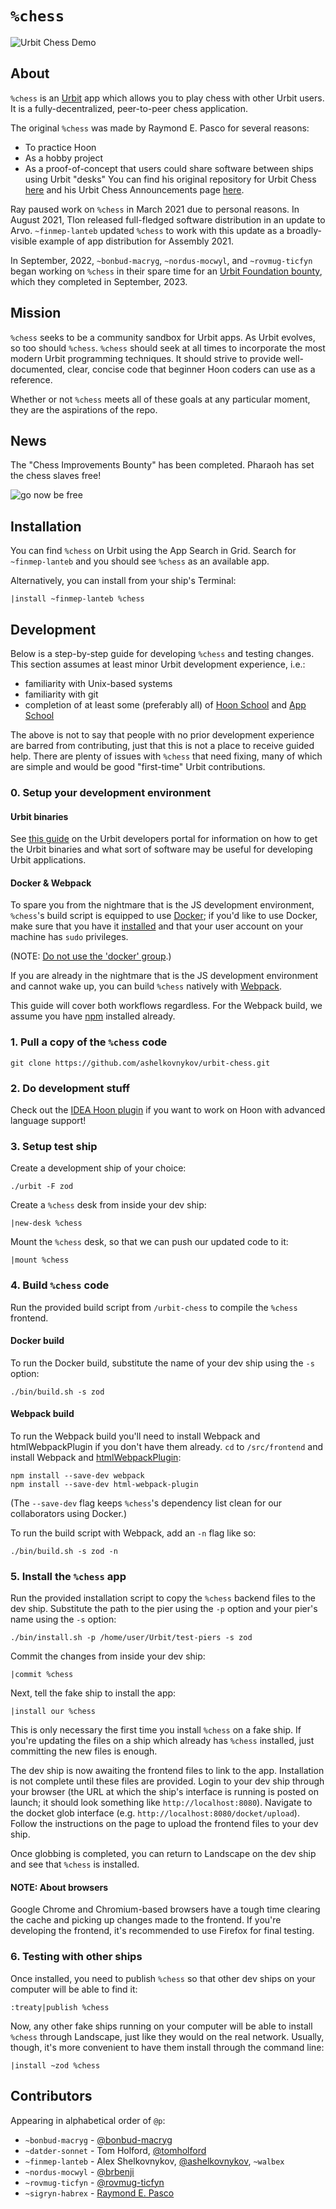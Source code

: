 # `%chess`

![Urbit Chess Demo](https://raw.githubusercontent.com/ashelkovnykov/urbit-chess/master/images/urbit-chess-demo.png)

## About

`%chess` is an [Urbit](https://urbit.org) app which allows you to play chess with other Urbit users. It is a
fully-decentralized, peer-to-peer chess application.

The original `%chess` was made by Raymond E. Pasco for several reasons:
- To practice Hoon
- As a hobby project
- As a proof-of-concept that users could share software between ships using Urbit "desks"
You can find his original repository for Urbit Chess [here](https://git.sr.ht/~ray/urbit-chess) and his Urbit Chess
Announcements page [here](https://lists.sr.ht/~ray).

Ray paused work on `%chess` in March 2021 due to personal reasons. In August 2021, Tlon released full-fledged software
distribution in an update to Arvo. `~finmep-lanteb` updated `%chess` to work with this update as a broadly-visible
example of app distribution for Assembly 2021.

In September, 2022, `~bonbud-macryg`, `~nordus-mocwyl`, and `~rovmug-ticfyn` began working on `%chess` in their spare
time for an [Urbit Foundation bounty](https://urbit.org/grants/chess-bounty), which they completed in September, 2023.

## Mission

`%chess` seeks to be a community sandbox for Urbit apps. As Urbit evolves, so too should `%chess`. `%chess` should seek
at all times to incorporate the most modern Urbit programming techniques. It should strive to provide well-documented,
clear, concise code that beginner Hoon coders can use as a reference.

Whether or not `%chess` meets all of these goals at any particular moment, they are the aspirations of the repo.

## News

The "Chess Improvements Bounty" has been completed. Pharaoh has set the chess slaves free!

![go now be free](https://0x0.st/HV0I.png)

## Installation

You can find `%chess` on Urbit using the App Search in Grid. Search for `~finmep-lanteb` and you should see
`%chess` as an available app.

Alternatively, you can install from your ship's Terminal:
```
|install ~finmep-lanteb %chess
```

## Development

Below is a step-by-step guide for developing `%chess` and testing changes. This section assumes at least minor Urbit
development experience, i.e.:
- familiarity with Unix-based systems
- familiarity with git
- completion of at least some (preferably all) of
  [Hoon School](https://developers.urbit.org/guides/core/hoon-school/A-intro) and
  [App School](https://developers.urbit.org/guides/core/app-school/intro)

The above is not to say that people with no prior development experience are barred from contributing, just that this is
not a place to receive guided help. There are plenty of issues with `%chess` that need fixing, many of which are simple
and would be good "first-time" Urbit contributions.

### 0. Setup your development environment

#### Urbit binaries

See [this guide](https://developers.urbit.org/guides/core/environment) on the Urbit developers portal for information on
how to get the Urbit binaries and what sort of software may be useful for developing Urbit applications.

#### Docker & Webpack

To spare you from the nightmare that is the JS development environment, `%chess`'s build script is equipped to use
[Docker](https://www.docker.com); if you'd like to use Docker, make sure that you have it
[installed](https://docs.docker.com/engine/install/) and that your user account on your machine has `sudo` privileges.

(NOTE: [Do not use the 'docker' group](https://fosterelli.co/privilege-escalation-via-docker.html).)

If you are already in the nightmare that is the JS development environment and cannot wake up, you can build `%chess`
natively with [Webpack](https://webpack.js.org).

This guide will cover both workflows regardless. For the Webpack build, we assume you have
[npm](https://docs.npmjs.com/downloading-and-installing-node-js-and-npm) installed already.

### 1. Pull a copy of the `%chess` code

```
git clone https://github.com/ashelkovnykov/urbit-chess.git
```

### 2. Do development stuff

Check out the [IDEA Hoon plugin](https://github.com/ashelkovnykov/idea-hoon-plugin) if you want to work on Hoon with
advanced language support!

### 3. Setup test ship

Create a development ship of your choice:
```
./urbit -F zod
```

Create a `%chess` desk from inside your dev ship:
```
|new-desk %chess
```

Mount the `%chess` desk, so that we can push our updated code to it:
```
|mount %chess
```

### 4. Build `%chess` code

Run the provided build script from `/urbit-chess` to compile the `%chess` frontend.

#### Docker build

To run the Docker build, substitute the name of your dev ship using the `-s` option:
```
./bin/build.sh -s zod
```

#### Webpack build

To run the Webpack build you'll need to install Webpack and htmlWebpackPlugin if you don't have them already. `cd` to
`/src/frontend` and install Webpack and [htmlWebpackPlugin](https://webpack.js.org/plugins/html-webpack-plugin/):
```
npm install --save-dev webpack
npm install --save-dev html-webpack-plugin
```

(The `--save-dev` flag keeps `%chess`'s dependency list clean for our collaborators using Docker.)

To run the build script with Webpack, add an `-n` flag like so:
```
./bin/build.sh -s zod -n
```

### 5. Install the `%chess` app

Run the provided installation script to copy the `%chess` backend files to the dev ship. Substitute the path to the pier
using the `-p` option and your pier's name using the `-s` option:
```
./bin/install.sh -p /home/user/Urbit/test-piers -s zod
```

Commit the changes from inside your dev ship:
```
|commit %chess
```

Next, tell the fake ship to install the app:
```
|install our %chess
```
This is only necessary the first time you install `%chess` on a fake ship. If you're updating the files on a ship which
already has `%chess` installed, just committing the new files is enough.

The dev ship is now awaiting the frontend files to link to the app. Installation is not complete until these files are
provided. Login to your dev ship through your browser (the URL at which the ship's interface is running is posted on
launch; it should look something like `http://localhost:8080`). Navigate to the docket glob interface (e.g.
`http://localhost:8080/docket/upload`). Follow the instructions on the page to upload the frontend files to your dev
ship.

Once globbing is completed, you can return to Landscape on the dev ship and see that `%chess` is installed.

#### NOTE: About browsers

Google Chrome and Chromium-based browsers have a tough time clearing the cache and picking up changes made to the
frontend. If you're developing the frontend, it's recommended to use Firefox for final testing.

### 6. Testing with other ships

Once installed, you need to publish `%chess` so that other dev ships on your computer will be able to find it:
```
:treaty|publish %chess
```

Now, any other fake ships running on your computer will be able to install `%chess` through Landscape, just like they
would on the real network. Usually, though, it's more convenient to have them install through the command line:
```
|install ~zod %chess
```

## Contributors

Appearing in alphabetical order of `@p`:

- `~bonbud-macryg` - [@bonbud-macryg](https://github.com/bonbud-macryg)
- `~datder-sonnet` - Tom Holford, [@tomholford](https://github.com/tomholford)
- `~finmep-lanteb` - Alex Shelkovnykov, [@ashelkovnykov](https://github.com/ashelkovnykov), `~walbex`
- `~nordus-mocwyl` - [@brbenji](https://github.com/brbenji)
- `~rovmug-ticfyn` - [@rovmug-ticfyn](https://github.com/rovmug-ticfyn)
- `~sigryn-habrex` - [Raymond E. Pasco](https://ameretat.dev)
